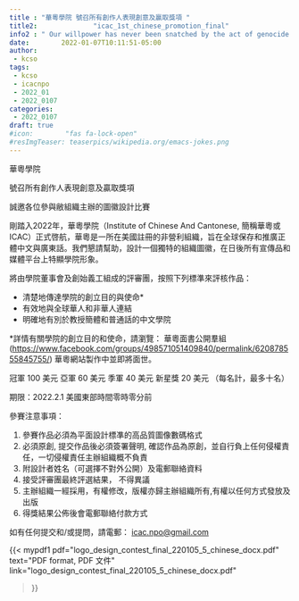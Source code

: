 ```yaml
---
title : "華粵學院 號召所有創作人表現創意及贏取獎項 "
title2:              "icac_1st_chinese_promotion_final"
info2 : " Our willpower has never been snatched by the act of genocide."
date:        2022-01-07T10:11:51-05:00
author:
 - kcso
tags:
 - kcso
 - icacnpo
 - 2022_01
 - 2022_0107
categories:
 - 2022_0107
draft: true
#icon:        "fas fa-lock-open"
#resImgTeaser: teaserpics/wikipedia.org/emacs-jokes.png
---
```

華粵學院
 
號召所有創作人表現創意及贏取獎項
 
誠邀各位參與敝組織主辦的圖徽設計比賽
 
剛踏入2022年，華粵學院（Institute of Chinese And Cantonese, 簡稱華粵或ICAC）正式啓航，華粵是一所在美國註冊的非營利組織，旨在全球保存和推廣正體中文與廣東話。我們懇請幫助，設計一個獨特的組織圖徽，在日後所有宣傳品和媒體平台上特顯學院形象。


將由學院董事會及創始義工組成的評審團，按照下列標準來評核作品：
 
* 清楚地傳達學院的創立目的與使命*
* 有效地與全球華人和非華人連結
* 明確地有別於教授簡體和普通話的中文學院


*詳情有關學院的創立目的和使命，請瀏覽： 華粵面書公開羣組
(https://www.facebook.com/groups/498571051409840/permalink/620878555845755/)
華粵網站製作中並即將面世。


冠軍        100 美元
亞軍        60 美元
季軍        40 美元
新星獎        20 美元 （每名計，最多十名）
 
期限：2022.2.1 美國東部時間零時零分前
 
參賽注意事項：
1. 參賽作品必須為平面設計標凖的高品質圖像數碼格式
2. 必須原創, 提交作品後必須簽署聲明, 確認作品為原創，並自行負上任何侵權責任，一切侵權責任主辦組織概不負責
3. 附設計者姓名（可選擇不對外公開）及電郵聯絡資料
4. 接受評審團最終評選結果， 不得異議
5. 主辦組織一經採用，有權修改，版權亦歸主辦組織所有,有權以任何方式發放及出版
6. 得獎結果公佈後會電郵聯絡付款方式


 
如有任何提交和/或提問，請電郵： icac.npo@gmail.com


{{< mypdf1 pdf="logo_design_contest_final_220105_5_chinese_docx.pdf"
text="PDF format, PDF 文件"
link="logo_design_contest_final_220105_5_chinese_docx.pdf"
>}}

